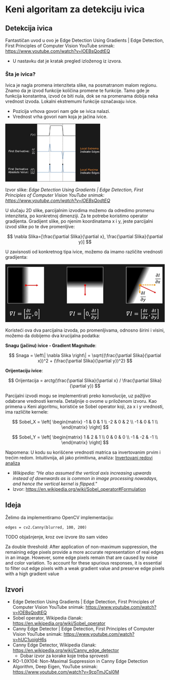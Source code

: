 # Keni algoritam za detekciju ivica

## Detekcija ivica

Fantastičan uvod u ovo je Edge Detection Using Gradients | Edge Detection, First Principles of Computer Vision YouTube snimak: https://www.youtube.com/watch?v=lOEBsQodtEQ
- U nastavku dat je kratak pregled izloženog iz izvora.

### Šta je ivica?

Ivica je nagla promena intenziteta slike, na posmatranom malom regionu. Znamo da je izvod funkcije količina promene te funkcije. Tamo gde je funkcija konstantna, izvod će biti nula, dok se na promenama dobija neka vrednost izvoda. Lokalni ekstremumi funkcije označavaju ivice.
- Pozicija vrhova govori nam gde se ivica nalazi.
- Vrednost vrha govori nam koja je jačina ivice.

<img src="../report_images/detect_edges_1st_der.png" width="300px" />

Izvor slike: *Edge Detection Using Gradients | Edge Detection, First Principles of Computer Vision YouTube snimak: https://www.youtube.com/watch?v=lOEBsQodtEQ*

U slučaju 2D slike, parcijalnim izvodima možemo da odredimo promenu intenziteta, po konkretnoj dimenziji. Za te potrebe koristimo operator gradijenta. Gradijent slike, po njenim koordinatama x i y, jeste parcijalni izvod slike po te dve promenljive:

$$
\nabla Slika=[\frac{\partial Slika}{\partial x}, \frac{\partial Slika}{\partial y}]
$$

U zavisnosti od konkretnog tipa ivice, možemo da imamo različite vrednosti gradijenta:

<img src="../report_images/partial_derivatives.png" />

Koristeći ova dva parcijalna izvoda, po promenljivama, odnosno širini i visini, možemo da dobijemo dva krucijalna podatka:

**Snagu (jačinu) ivice - Gradient Magnitude**:

$$
Snaga = \left\| \nabla Slika \right\| = \sqrt{(\frac{\partial Slika}{\partial x})^2 + (\frac{\partial Slika}{\partial y})^2}
$$

**Orijentaciju ivice**:

$$
Orijentacija = arctg(\frac{\partial Slika}{\partial x} / \frac{\partial Slika}{\partial y})
$$

Parcijalni izvodi mogu se implementirati preko konvolucije, uz pažljivo odabrane vrednosti kernela. Detaljnije o ovome u priloženom izvoru. Kao primena u Keni algoritmu, koristiće se Sobel operator koji, za x i y vrednosti, ima različite kernele:

$$
Sobel_X = \left[
\begin{matrix}
-1 & 0 & 1 \\
-2 & 0 & 2 \\
-1 & 0 & 1 \\
\end{matrix}
\right]
$$

$$
Sobel_Y = \left[
\begin{matrix}
1 & 2 & 1 \\
0 & 0 & 0 \\
-1 & -2 & -1 \\
\end{matrix}
\right]
$$

Napomena: U kodu su korišćene vrednosti matrica sa invertovanim prvim i trećim redom. Intuitivnija, ali jako primitivna, analiza: [Invertovani redovi analiza](./4_5_inverted_rows_explanation.md)
- *Wikipedia: "He also assumed the vertical axis increasing upwards instead of downwards as is common in image processing nowadays, and hence the vertical kernel is flipped."*
- Izvor: https://en.wikipedia.org/wiki/Sobel_operator#Formulation

## Ideja

Želimo da implementiramo OpenCV implementaciju:

```
edges = cv2.Canny(blurred, 100, 200)
```

TODO objašnjenje, kroz ove izvore što sam video

Za double threshold:
After application of non-maximum suppression, the remaining edge pixels provide a more accurate representation of real edges in an image. However, some edge pixels remain that are caused by noise and color variation. To account for these spurious responses, it is essential to filter out edge pixels with a weak gradient value and preserve edge pixels with a high gradient value

## Izvori

- Edge Detection Using Gradients | Edge Detection, First Principles of Computer Vision YouTube snimak: https://www.youtube.com/watch?v=lOEBsQodtEQ
- Sobel operator, Wikipedia članak: https://en.wikipedia.org/wiki/Sobel_operator
- Canny Edge Detector | Edge Detection, First Principles of Computer Vision YouTube snimak: https://www.youtube.com/watch?v=hUC1uoigH6s
- Canny Edge Detector, Wikipedia članak: https://en.wikipedia.org/wiki/Canny_edge_detector
  - Dobar izvor za korake koje treba sprovesti
- RO-1.0X104: Non-Maximal Suppression in Canny Edge Detection Algorithm, Deep Eigen, YouTube snimak: https://www.youtube.com/watch?v=9cpTmJCsI0M